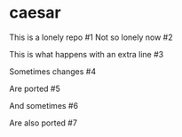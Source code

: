 # caesar

This is a lonely repo #1
Not so lonely now #2

This is what happens with an extra line #3

Sometimes changes #4

Are ported #5

And sometimes #6

Are also ported #7
